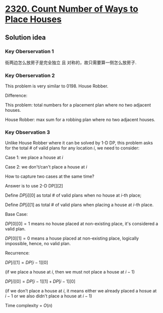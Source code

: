 # [2320. Count Number of Ways to Place Houses](https://leetcode.com/problems/count-number-of-ways-to-place-houses/)

## Solution idea
### Key Oberservation 1
街两边怎么放房子是完全独立 且 对称的，故只需要算一侧怎么放房子.

### Key Oberservation 2
This problem is very similar to 0198. House Robber.

Difference:

This problem: total numbers for a placement plan where no two adjacent houses.

House Robber: max sum for a robbing plan where no two adjacent houses.

### Key Observation 3
Unlike House Robber where it can be solved by 1-D DP, this problem asks for the total # of valid plans for any location $i$, we need to consider:

Case 1: we place a house at $i$

Case 2: we don't/can't place a house at $i$

How to capture two cases at the same time?

Answer is to use 2-D DP[][2]

Define $DP[i][0]$ as total # of valid plans when no house at $i$-th place; 

Define $DP[i][1]$ as total # of valid plans when placing a house at $i$-th place.

Base Case:

$DP[0][0]=1$ means no house placed at non-existing place, it's considered a valid plan.

$DP[0][1]=0$ means a house placed at non-existing place, logically impossible, hence, no valid plan.

Recurrence:

$DP[i][1] = DP[i-1][0]$ 

(if we place a house at $i$, then we must not place a house at $i-1$)

$DP[i][0] = DP[i-1][1] + DP[i-1][0]$ 

(if we don't place a house at $i$, it means either we already placed a hosue at $i-1$ or we also didn't place a house at $i-1$)

Time complexity = $O(n)$

